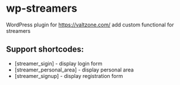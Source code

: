 # wp-streamers

WordPress plugin for <https://valtzone.com/> add custom functional for streamers

## Support shortcodes:

- [streamer_sigin] - display login form
- [streamer_personal_area] - display personal area
- [streamer_signup] - display registration form
